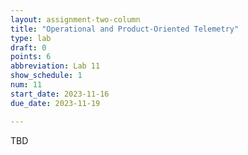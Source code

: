 ```yaml
---
layout: assignment-two-column
title: "Operational and Product-Oriented Telemetry"
type: lab
draft: 0
points: 6
abbreviation: Lab 11
show_schedule: 1
num: 11
start_date: 2023-11-16
due_date: 2023-11-19

---
```

TBD